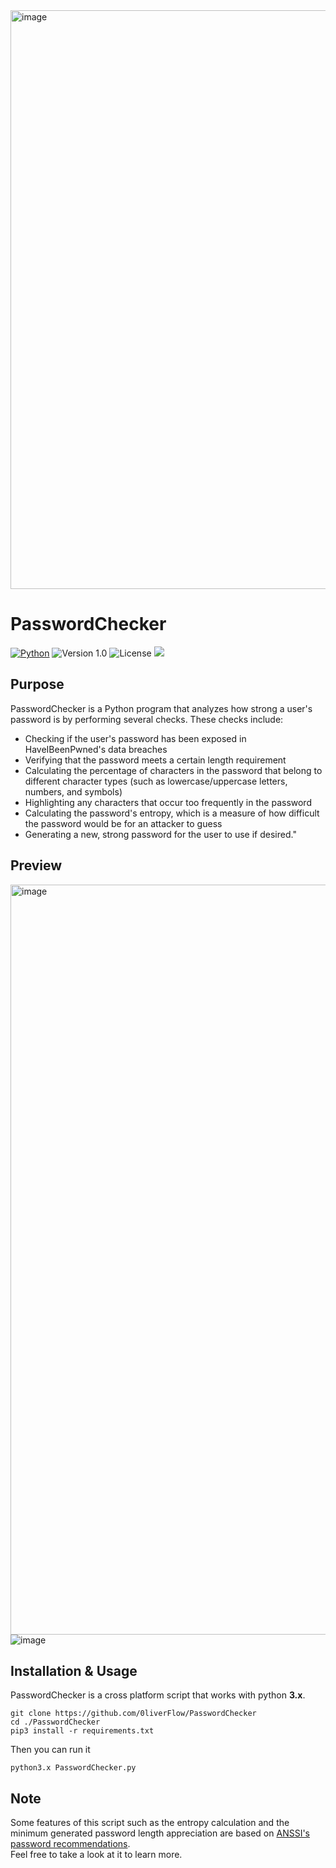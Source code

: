 <img width="926" alt="image" src="https://user-images.githubusercontent.com/64969369/210290907-e00a0768-75f2-4062-b3c4-5735bac46c95.png">

# PasswordChecker
[![Python](https://img.shields.io/badge/Python-3.x-yellow.svg)](https://www.python.org/) 
![Version 1.0](http://img.shields.io/badge/version-v1.0-orange.svg) ![License](https://img.shields.io/badge/license-GPLv3-red.svg) <img src="https://img.shields.io/badge/Maintained%3F-Yes-96c40f"> 
 
 ## Purpose
PasswordChecker is a Python program that analyzes how strong a user's password is by performing several checks.
These checks include:
- Checking if the user's password has been exposed in HaveIBeenPwned's data breaches
- Verifying that the password meets a certain length requirement
- Calculating the percentage of characters in the password that belong to different character types (such as lowercase/uppercase letters, numbers, and symbols)
- Highlighting any characters that occur too frequently in the password
- Calculating the password's entropy, which is a measure of how difficult the password would be for an attacker to guess
- Generating a new, strong password for the user to use if desired."

## Preview
<img width="1200" alt="image" src="https://user-images.githubusercontent.com/64969369/234099188-c2dfe1d1-2d71-4abc-acec-b760d8a17715.png"> <br>
![image](https://user-images.githubusercontent.com/64969369/234103207-ef643788-d16e-4394-a779-5251ef318a59.png)

## Installation & Usage
PasswordChecker is a cross platform script that works with python **3.x**.
```
git clone https://github.com/0liverFlow/PasswordChecker
cd ./PasswordChecker
pip3 install -r requirements.txt
```
Then you can run it
```
python3.x PasswordChecker.py
```
## Note
Some features of this script such as the entropy calculation and the minimum generated password length appreciation are based on <a href='https://www.ssi.gouv.fr/uploads/2021/10/anssi-guide-authentification_multifacteur_et_mots_de_passe.pdf'>ANSSI's password recommendations</a>.<br>
Feel free to take a look at it to learn more.
